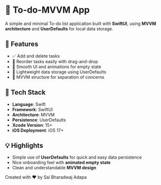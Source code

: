# 📝 To-do-MVVM App

A simple and minimal To-do list application built with **SwiftUI**, using **MVVM architecture** and **UserDefaults** for local data storage.

## 🚀 Features

- ✅ Add and delete tasks  
- 🔄 Reorder tasks easily with drag-and-drop  
- 🎨 Smooth UI and animations for empty state  
- 💾 Lightweight data storage using UserDefaults  
- 🧠 MVVM structure for separation of concerns  

## 🧱 Tech Stack

- **Language**: Swift  
- **Framework**: SwiftUI  
- **Architecture**: MVVM  
- **Persistence**: UserDefaults  
- **Xcode Version**: 15+  
- **iOS Deployment**: iOS 17+  


## 💡 Highlights

- Simple use of **UserDefaults** for quick and easy data persistence  
- Nice onboarding feel with **animated empty state**  
- Clean and understandable **MVVM design**

   
Created with ❤️ by Sai Bharadwaj Adapa

